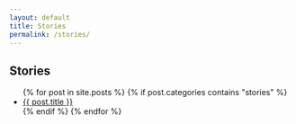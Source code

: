 ```yaml
---
layout: default
title: Stories
permalink: /stories/
---
```


<section class="content">
  <h1>Stories</h1>
  <ul>
    {% for post in site.posts %}
      {% if post.categories contains "stories" %}
        <li><a href="{{ post.url }}">{{ post.title }}</a></li>
      {% endif %}
    {% endfor %}
  </ul>
</section>
